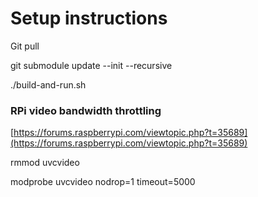 # Setup instructions

Git pull

git submodule update --init --recursive

./build-and-run.sh


### RPi video bandwidth throttling
[https://forums.raspberrypi.com/viewtopic.php?t=35689](https://forums.raspberrypi.com/viewtopic.php?t=35689)


rmmod uvcvideo

modprobe uvcvideo nodrop=1 timeout=5000
